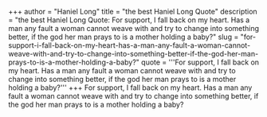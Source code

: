 +++
author = "Haniel Long"
title = "the best Haniel Long Quote"
description = "the best Haniel Long Quote: For support, I fall back on my heart. Has a man any fault a woman cannot weave with and try to change into something better, if the god her man prays to is a mother holding a baby?"
slug = "for-support-i-fall-back-on-my-heart-has-a-man-any-fault-a-woman-cannot-weave-with-and-try-to-change-into-something-better-if-the-god-her-man-prays-to-is-a-mother-holding-a-baby?"
quote = '''For support, I fall back on my heart. Has a man any fault a woman cannot weave with and try to change into something better, if the god her man prays to is a mother holding a baby?'''
+++
For support, I fall back on my heart. Has a man any fault a woman cannot weave with and try to change into something better, if the god her man prays to is a mother holding a baby?

